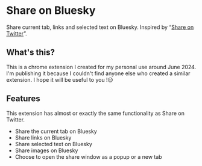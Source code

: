 # Share on Bluesky
 Share current tab, links and selected text on Bluesky. Inspired by “[Share on Twitter](https://chromewebstore.google.com/detail/share-on-twitter/gkjgmeeoldebbdoehhngapnlfmdbmiie)”.

 ## What's this?
 This is a chrome extension I created for my personal use around June 2024. I'm publishing it because I couldn't find anyone else who created a similar extension. I hope it will be useful to you !😉

## Features
This extension has almost or exactly the same functionality as Share on Twitter.
- Share the current tab on Bluesky
- Share links on Bluesky
- Share selected text on Bluesky
- Share images on Bluesky
- Choose to open the share window as a popup or a new tab

